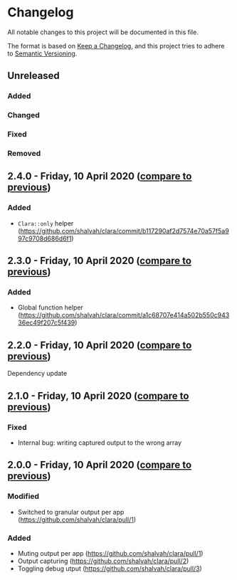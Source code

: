 # Changelog
All notable changes to this project will be documented in this file.

The format is based on [Keep a Changelog](https://keepachangelog.com/en/1.0.0/),
and this project tries to adhere to [Semantic Versioning](https://semver.org/spec/v2.0.0.html).

## Unreleased
### Added

### Changed

### Fixed

### Removed

## 2.4.0 - Friday, 10 April 2020 ([compare to previous](https://github.com/shalvah/clara/compare/2.3.0...2.4.0))
### Added
- `Clara::only` helper (https://github.com/shalvah/clara/commit/b117290af2d7574e70a57f5a997c9708d686d6f1)

## 2.3.0 - Friday, 10 April 2020 ([compare to previous](https://github.com/shalvah/clara/compare/2.2.0...2.3.0))
### Added
- Global function helper (https://github.com/shalvah/clara/commit/a1c68707e414a502b550c94336ec49f207c5f439)

## 2.2.0 - Friday, 10 April 2020 ([compare to previous](https://github.com/shalvah/clara/compare/2.1.0...2.2.0))
Dependency update

## 2.1.0 - Friday, 10 April 2020 ([compare to previous](https://github.com/shalvah/clara/compare/2.0.0...2.1.0))
### Fixed
- Internal bug: writing captured output to the wrong array

## 2.0.0 - Friday, 10 April 2020 ([compare to previous](https://github.com/shalvah/clara/compare/1.0.0...2.0.0))
### Modified
- Switched to granular output per app (https://github.com/shalvah/clara/pull/1)

### Added
- Muting output per app (https://github.com/shalvah/clara/pull/1)
- Output capturing (https://github.com/shalvah/clara/pull/2)
- Toggling debug utput (https://github.com/shalvah/clara/pull/3)